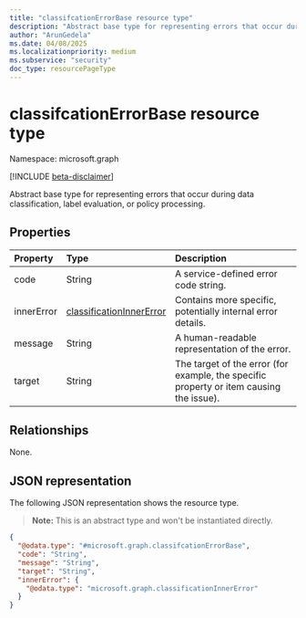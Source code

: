 ```yaml
---
title: "classifcationErrorBase resource type"
description: "Abstract base type for representing errors that occur during data classification, label evaluation, or policy processing."
author: "ArunGedela"
ms.date: 04/08/2025
ms.localizationpriority: medium
ms.subservice: "security"
doc_type: resourcePageType
---
```


# classifcationErrorBase resource type

Namespace: microsoft.graph

[!INCLUDE [beta-disclaimer](../../includes/beta-disclaimer.md)]

Abstract base type for representing errors that occur during data classification, label evaluation, or policy processing.

## Properties

| Property   | Type  | Description |
| :--------- | :----------------------------------- | :----------------------------------------------------------------------------- |
| code       | String   | A service-defined error code string.                                           |
| innerError | [classificationInnerError](../resources/classificationinnererror.md) | Contains more specific, potentially internal error details.                    |
| message    | String      | A human-readable representation of the error.                                  |
| target     | String   | The target of the error (for example, the specific property or item causing the issue). |

## Relationships

None.

## JSON representation

The following JSON representation shows the resource type. 

>**Note:** This is an abstract type and won't be instantiated directly.
<!-- {
  "blockType": "resource",
  "abstract": true,
  "@odata.type": "microsoft.graph.classifcationErrorBase",
  "openType": false
}-->
``` json
{
  "@odata.type": "#microsoft.graph.classifcationErrorBase",
  "code": "String",
  "message": "String",
  "target": "String",
  "innerError": {
    "@odata.type": "microsoft.graph.classificationInnerError"
  }
}
```
